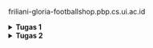 friliani-gloria-footballshop.pbp.cs.ui.ac.id

<details>
<Summary><b>Tugas 1</b></Summary>
1. implementasi
- Saya memulai dengan membuat project Django baru. Diawali dengan 
mengaktifkan environment, kemudian menjalankan django-admin startproject football_shop .
- Kemudian saya membuat aplikasi baru bernama main. Di dalam folder main juga berisi file-file inti seperti models.py, views.py, sub-folder templates, dan lainnya.
- kemudian saya tambahkan main ke INSTALLED-APPS pada settings.py
- selanjutnya saya membuat model Product dan menambahkan atribut wajib (name, price, description, thumbnail, category, is_featured), dengan tipe yang sudah ditentukan juga, pada models.py.
- kemudian saya membuat fungsi pada views.py yang akan dikembalikan ke template html. saya juga menambahkan template html untuk menampilkan data dari view ke browser.
- selanjutnya saya membuat sebuah routing pada urls.py.
- kemudian saya melakukan migrasi database.
- terakhir, saya melakukan deployment ke PWS.


2. ![alt text](image-1.png)
alur:
- client mengakses URL
- request masuk ke urls.py project
- Django mencari pola URLnya, kemudian mengarahkan ke fungsi di views.py pada aplikasi.
- fungsi di views.py bisa mengambil atau mengolah data dari models.py
- data dikirim ke template HTML untuk ditampilkan ke user
- django mengembalikan HTTP Response ke browser client


3. peran settings.py
settings.py menyimpan konfigurasi global project, seperti daftar aplikasi, database yang dipakai, templates, dan lainnya. settings.py berisi pengaturan dasar project.


4. cara kerja migrasi database
saat kita ubah models.py, django belum langsung mengubah database. 
python manage.py makemigrations -> membuat file migrasi
python manage.py migrate -> mengeksekusi file miggrasi ke database 
migrasi membuat perubahan database terkontrol.


5. mengapa Django?
karena framework django memiliki banyak fitur bawaan yang sangat berguna, memiliki struktur yang jelas, dan menerapkan standar pengembangan yang rapi, mengajarkan pola pikir clean code apalagi untuk pemula. django juga sudah sangat populer dan memiliki dokumentasi yang cukup lengkap, jadi mudah dipelajari.


6. feedback untuk asdos tutorial 1
so far, saya belum ada feedback apapun untuk asisten dosen karena saya juga belum mengalami banyak masalah dalam pengerjaan tutorial.
</details>


<details>
<Summary><b>Tugas 2</b></Summary>

1. Data delivery dibutuhkan agar bisa ada pertukaran data antar sistem
2. JSON lebih baik dan lebih populer karena formatntya lebih ringkas dan mudah dibaca, juga lebih ringan.
3. is_valid() digunakan untuk validasi data yang dimasukkan user ke dalam form. tanpa itu, aplikasi bisa menerima input yang salah atau mungkin berbahaya.
4. jika tidak ada csrf_token, penyerang bisa membuat form palsu di situs lain yang secara diam-diam mengirim permintaan ke aplikasi kita. dengan csrf_token, Django bisa memastikan request memang berasal dari form milik aplikasi kita, bukan dari pihak luar.
5. saya mengimplementasikan dimulai dari menambahkan fungsi-fungsi views baru, kemudian membuat routing untuk URL untuk masing-masing views, membuat fitur add product, dimana saya membuat tombol add product yang membawa kita ke halaman form, kemudian membuat fitur untuk melihat detail product.
6. tidak ada feedback.

</details>
